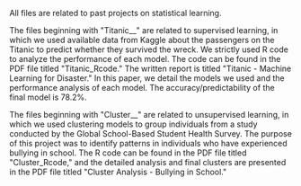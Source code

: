 All files are related to past projects on statistical learning.

The files beginning with "Titanic__" are related to supervised learning, in which we used available data from Kaggle about the passengers on the Titanic to predict whether they survived the wreck. We strictly used R code to analyze the performance of each model. The code can be found in the PDF file titled "Titanic_Rcode." The written report is titled "Titanic - Machine Learning for Disaster." In this paper, we detail the models we used and the performance analysis of each model. The accuracy/predictability of the final model is 78.2%.

The files beginning with "Cluster__" are related to unsupervised learning, in which we used clustering models to group individuals from a study conducted by the Global School-Based Student Health Survey. The purpose of this project was to identify patterns in individuals who have experienced bullying in school. The R code can be found in the PDF file titled "Cluster_Rcode," and the detailed analysis and final clusters are presented in the PDF file titled "Cluster Analysis - Bullying in School."
